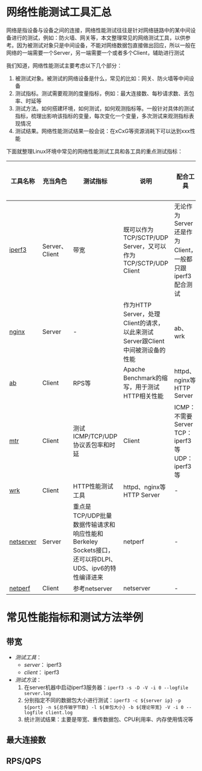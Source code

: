 # 网络性能测试工具汇总
网络是指设备与设备之间的连接，网络性能测试往往是针对网络链路中的某中间设备进行的测试，例如：防火墙、网关等，本文整理常见的网络测试工具，以供参考。因为被测试对象只是中间设备，不能对网络数据包直接做出回应，所以一般在网络的一端需要一个Server，另一端需要一个或者多个Client，辅助进行测试

我们知道，网络性能测试主要考虑以下几个部分：
1. 被测试对象。被测试的网络设备是什么，常见的比如：网关、防火墙等中间设备
2. 测试指标。测试需要观测的度量指标，例如：最大连接数、每秒请求数、丢包率、时延等
3. 测试方法。如何搭建环境，如何测试，如何观测指标等。一般针对具体的测试指标，梳理出影响该指标的变量，每次变化一个变量，多次测试来观测指标表现情况
4. 测试结果。网络性能测试结果一般会说：在xCxG等资源消耗下可以达到xxx性能

下面就整理Linux环境中常见的网络性能测试工具和各工具的重点测试指标：


| 工具名称 | 充当角色 | 测试指标 | 说明 | 配合工具 | 特殊限制 |
| --- | --- | --- | --- | --- | --- |
| [iperf3](https://iperf.fr/) | Server、Client | 带宽 | 既可以作为TCP/SCTP/UDP Server，又可以作为TCP/SCTP/UDP Client | 无论作为Server还是作为Client，一般都只跟iperf3配合测试 | 最大并发连接数128 |
| [nginx](http://nginx.org/en/docs/) | Server | - | 作为HTTP Server，处理Client的请求，以此来测试Server跟Client中间被测设备的性能 | ab、wrk | - |
| [ab](http://httpd.apache.org/docs/2.4/programs/ab.html) | Client | RPS等 | Apache Benchmark的缩写，用于测试HTTP相关性能 | httpd、nginx等HTTP Server | - |
| [mtr](http://www.bitwizard.nl/mtr/) | Client | 测试ICMP/TCP/UDP协议丢包率和时延 | Client | ICMP：不需要Server<br>TCP：iperf3等<br>UDP：iperf3等 | - |
| [wrk](https://github.com/wg/wrk) | Client | HTTP性能测试工具 | httpd、nginx等HTTP Server | - | - |
| [netserver](http://www.netperf.org/) | Server | 重点是TCP/UDP批量数据传输请求和响应性能和Berkeley Sockets接口，还可以将DLPI、UDS、ipv6的特性编译进来 | netperf | - | - |
| [netperf](http://www.netperf.org/) | Client | 参考netserver | netserver | - | - |

# 常见性能指标和测试方法举例
## 带宽
- *测试工具*：
    - *server*： iperf3
    - *client*： iperf3
- *测试方法*：
    1. 在server机器中启动iperf3服务器：```iperf3 -s -D -V -i 0 --logfile server.log```
    2. 分别指定不同的数据包大小进行测试：```iperf3 -c ${server ip} -p ${port} -n ${总传输字节数} -l ${单包大小} -b ${理论带宽} -V -i 0 --logfile client.log```
    3. 统计测试结果：主要是带宽、重传数据包、CPU利用率、内存使用情况等

## 最大连接数


## RPS/QPS